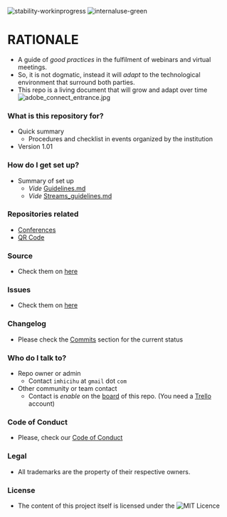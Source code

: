 ![stability-workinprogress](https://bitbucket.org/repo/ekyaeEE/images/477405737-stability_work_in_progress.png)
![internaluse-green](https://bitbucket.org/repo/ekyaeEE/images/3847436881-internal_use_stable.png)

# RATIONALE #

* A guide of _good practices_ in the fulfilment of webinars and virtual meetings.
* So, it is not dogmatic, instead it will _adapt_ to the technological environment that surround both parties.
* This repo is a living document that will grow and adapt over time
![adobe_connect_entrance.jpg](https://bitbucket.org/repo/akzAxL4/images/4238431507-adobe_connect_entrance.jpg)

### What is this repository for? ###

* Quick summary
    - Procedures and checklist in events organized by the institution
* Version 1.01

### How do I get set up? ###

* Summary of set up
    - _Vide_ [Guidelines.md](https://bitbucket.org/imhicihu/streaming/src/08eba2b95db8361f63f2fd2cc557a43bbbacedb3/Guidelines.md)
    - _Vide_ [Streams_guidelines.md](https://bitbucket.org/imhicihu/streaming/src/10053b13d5c242614d0417118a7274ef769cc230/Streams_guidelines.md?fileviewer=file-view-default)
    
### Repositories related ###

* [Conferences](https://bitbucket.org/imhicihu/conferences/src/master/)
* [QR Code](https://bitbucket.org/imhicihu/qr-code/src/master/)

### Source ###

* Check them on [here](https://bitbucket.org/imhicihu/streaming/src)

### Issues ###

* Check them on [here](https://bitbucket.org/imhicihu/streaming/issues)

### Changelog ###

* Please check the [Commits](https://bitbucket.org/imhicihu/streaming/commits/) section for the current status

### Who do I talk to? ###

* Repo owner or admin
    - Contact `imhicihu` at `gmail` dot `com`
* Other community or team contact
    - Contact is _enable_ on the [board](https://bitbucket.org/imhicihu/streaming/addon/trello/trello-board) of this repo. (You need a [Trello](https://trello.com/) account)

### Code of Conduct

* Please, check our [Code of Conduct](https://bitbucket.org/imhicihu/streaming/src/master/code_of_conduct.md)

### Legal ###

* All trademarks are the property of their respective owners.

### License ###

* The content of this project itself is licensed under the ![MIT Licence](https://bitbucket.org/repo/ekyaeEE/images/2049852260-MIT-license-green.png)